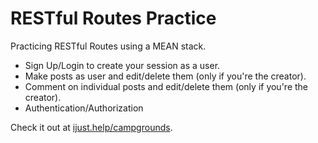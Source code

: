 # RESTful Routes Practice
Practicing RESTful Routes using a MEAN stack.

* Sign Up/Login to create your session as a user.
* Make posts as user and edit/delete them (only if you're the creator).
* Comment on individual posts and edit/delete them (only if you're the creator).
* Authentication/Authorization

Check it out at [ijust.help/campgrounds](http://ijust.help/campgrounds).
